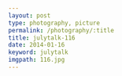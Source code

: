 ```yaml
---
layout: post
type: photography, picture
permalink: /photography/:title
title: julytalk-116
date: 2014-01-16
keyword: julytalk
imgpath: 116.jpg
---
```



